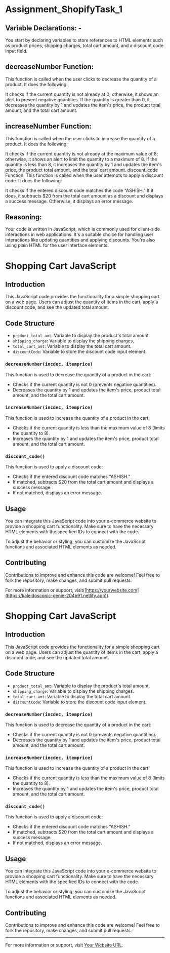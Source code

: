 # Assignment_ShopifyTask_1
## Variable Declarations: -
You start by declaring variables to store references to HTML elements such as product prices, shipping charges, total cart amount, and a discount code input field.

## decreaseNumber Function:
This function is called when the user clicks to decrease the quantity of a product. It does the following:

It checks if the current quantity is not already at 0; otherwise, it shows an alert to prevent negative quantities.
If the quantity is greater than 0, it decreases the quantity by 1 and updates the item's price, the product total amount, and the total cart amount.

## increaseNumber Function:
This function is called when the user clicks to increase the quantity of a product. It does the following:

It checks if the current quantity is not already at the maximum value of 8; otherwise, it shows an alert to limit the quantity to a maximum of 8.
If the quantity is less than 8, it increases the quantity by 1 and updates the item's price, the product total amount, and the total cart amount.
discount_code Function: This function is called when the user attempts to apply a discount code. It does the following:

It checks if the entered discount code matches the code "ASHISH." If it does, it subtracts $20 from the total cart amount as a discount and displays
a success message. Otherwise, it displays an error message.
## Reasoning: 
Your code is written in JavaScript, which is commonly used for client-side interactions in web applications.
It's a suitable choice for handling user interactions like updating quantities and applying discounts.
You're also using plain HTML for the user interface elements.

# Shopping Cart JavaScript

## Introduction

This JavaScript code provides the functionality for a simple shopping cart on a web page. Users can adjust the quantity of items in the cart, apply a discount code, and see the updated total amount.

## Code Structure

- `product_total_amt`: Variable to display the product's total amount.
- `shipping_charge`: Variable to display the shipping charges.
- `total_cart_amt`: Variable to display the total cart amount.
- `discountCode`: Variable to store the discount code input element.

### `decreaseNumber(incdec, itemprice)`

This function is used to decrease the quantity of a product in the cart:

- Checks if the current quantity is not 0 (prevents negative quantities).
- Decreases the quantity by 1 and updates the item's price, product total amount, and the total cart amount.

### `increaseNumber(incdec, itemprice)`

This function is used to increase the quantity of a product in the cart:

- Checks if the current quantity is less than the maximum value of 8 (limits the quantity to 8).
- Increases the quantity by 1 and updates the item's price, product total amount, and the total cart amount.

### `discount_code()`

This function is used to apply a discount code:

- Checks if the entered discount code matches "ASHISH."
- If matched, subtracts $20 from the total cart amount and displays a success message.
- If not matched, displays an error message.

## Usage

You can integrate this JavaScript code into your e-commerce website to provide a shopping cart functionality. Make sure to have the necessary HTML elements with the specified IDs to connect with the code.

To adjust the behavior or styling, you can customize the JavaScript functions and associated HTML elements as needed.

## Contributing

Contributions to improve and enhance this code are welcome! Feel free to fork the repository, make changes, and submit pull requests.

For more information or support, visit([https://yourwebsite.com](https://kaleidoscopic-genie-204b91.netlify.app)).
# Shopping Cart JavaScript

## Introduction

This JavaScript code provides the functionality for a simple shopping cart on a web page. Users can adjust the quantity of items in the cart, apply a discount code, and see the updated total amount.

## Code Structure

- `product_total_amt`: Variable to display the product's total amount.
- `shipping_charge`: Variable to display the shipping charges.
- `total_cart_amt`: Variable to display the total cart amount.
- `discountCode`: Variable to store the discount code input element.

### `decreaseNumber(incdec, itemprice)`

This function is used to decrease the quantity of a product in the cart:

- Checks if the current quantity is not 0 (prevents negative quantities).
- Decreases the quantity by 1 and updates the item's price, product total amount, and the total cart amount.

### `increaseNumber(incdec, itemprice)`

This function is used to increase the quantity of a product in the cart:

- Checks if the current quantity is less than the maximum value of 8 (limits the quantity to 8).
- Increases the quantity by 1 and updates the item's price, product total amount, and the total cart amount.

### `discount_code()`

This function is used to apply a discount code:

- Checks if the entered discount code matches "ASHISH."
- If matched, subtracts $20 from the total cart amount and displays a success message.
- If not matched, displays an error message.

## Usage

You can integrate this JavaScript code into your e-commerce website to provide a shopping cart functionality. Make sure to have the necessary HTML elements with the specified IDs to connect with the code.

To adjust the behavior or styling, you can customize the JavaScript functions and associated HTML elements as needed.

## Contributing

Contributions to improve and enhance this code are welcome! Feel free to fork the repository, make changes, and submit pull requests.



---

For more information or support, visit [Your Website URL](https://kaleidoscopic-genie-204b91.netlify.app).
